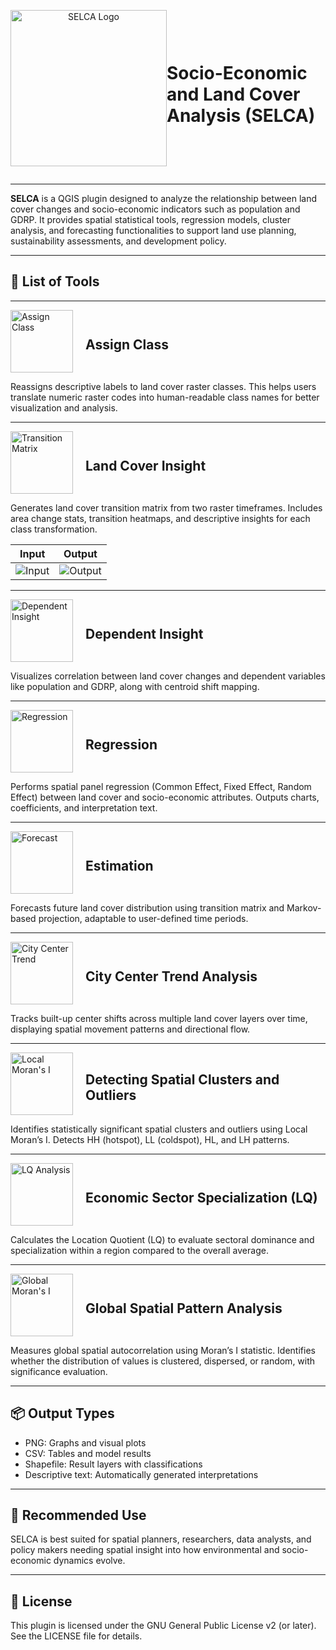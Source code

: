 <div style="display: flex; align-items: center;">
  <p align="center"> 
    <img src="/icons/selca_logo.png" alt="SELCA Logo" style="width: 250px; height: 250px;">
    <h1>Socio-Economic and Land Cover Analysis (SELCA)</h1>
  </p>
</div>

---

**SELCA** is a QGIS plugin designed to analyze the relationship between land cover changes and socio-economic indicators such as population and GDRP. It provides spatial statistical tools, regression models, cluster analysis, and forecasting functionalities to support land use planning, sustainability assessments, and development policy.

---

## 🔧 List of Tools

---

<div style="display: flex; align-items: center;">
  <img src="/icons/assignclass.png" alt="Assign Class" style="width: 100px; height: 100px; margin-right: 20px;">
  <h2>Assign Class</h2>
</div>

Reassigns descriptive labels to land cover raster classes. This helps users translate numeric raster codes into human-readable class names for better visualization and analysis.

---

<div style="display: flex; align-items: center;">
  <img src="/icons/transitionmatrix.png" alt="Transition Matrix" style="width: 100px; height: 100px; margin-right: 20px;">
  <h2>Land Cover Insight</h2>
</div>

Generates land cover transition matrix from two raster timeframes. Includes area change stats, transition heatmaps, and descriptive insights for each class transformation.

| Input | Output |
|-------|--------|
| ![Input](/icons/ToolExample/InputMatrix.png) | ![Output](/icons/ToolExample/OutputMatrix.png) |

---

<div style="display: flex; align-items: center;">
  <img src="/icons/dependentinsight.png" alt="Dependent Insight" style="width: 100px; height: 100px; margin-right: 20px;">
  <h2>Dependent Insight</h2>
</div>

Visualizes correlation between land cover changes and dependent variables like population and GDRP, along with centroid shift mapping.

---

<div style="display: flex; align-items: center;">
  <img src="/icons/regression.png" alt="Regression" style="width: 100px; height: 100px; margin-right: 20px;">
  <h2>Regression</h2>
</div>

Performs spatial panel regression (Common Effect, Fixed Effect, Random Effect) between land cover and socio-economic attributes. Outputs charts, coefficients, and interpretation text.

---

<div style="display: flex; align-items: center;">
  <img src="/icons/forecast.png" alt="Forecast" style="width: 100px; height: 100px; margin-right: 20px;">
  <h2>Estimation</h2>
</div>

Forecasts future land cover distribution using transition matrix and Markov-based projection, adaptable to user-defined time periods.

---

<div style="display: flex; align-items: center;">
  <img src="/icons/citytrend.png" alt="City Center Trend" style="width: 100px; height: 100px; margin-right: 20px;">
  <h2>City Center Trend Analysis</h2>
</div>

Tracks built-up center shifts across multiple land cover layers over time, displaying spatial movement patterns and directional flow.

---

<div style="display: flex; align-items: center;">
  <img src="/icons/localmorans.png" alt="Local Moran's I" style="width: 100px; height: 100px; margin-right: 20px;">
  <h2>Detecting Spatial Clusters and Outliers</h2>
</div>

Identifies statistically significant spatial clusters and outliers using Local Moran’s I. Detects HH (hotspot), LL (coldspot), HL, and LH patterns.

---

<div style="display: flex; align-items: center;">
  <img src="/icons/lq.png" alt="LQ Analysis" style="width: 100px; height: 100px; margin-right: 20px;">
  <h2>Economic Sector Specialization (LQ)</h2>
</div>

Calculates the Location Quotient (LQ) to evaluate sectoral dominance and specialization within a region compared to the overall average.

---

<div style="display: flex; align-items: center;">
  <img src="/icons/globalmorans.png" alt="Global Moran's I" style="width: 100px; height: 100px; margin-right: 20px;">
  <h2>Global Spatial Pattern Analysis</h2>
</div>

Measures global spatial autocorrelation using Moran’s I statistic. Identifies whether the distribution of values is clustered, dispersed, or random, with significance evaluation.

---

## 📦 Output Types

- PNG: Graphs and visual plots
- CSV: Tables and model results
- Shapefile: Result layers with classifications
- Descriptive text: Automatically generated interpretations

---

## 📌 Recommended Use

SELCA is best suited for spatial planners, researchers, data analysts, and policy makers needing spatial insight into how environmental and socio-economic dynamics evolve.

---

## 🧾 License

This plugin is licensed under the GNU General Public License v2 (or later). See the LICENSE file for details.
